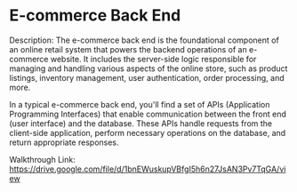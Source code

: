# E-commerce Back End

Description: 
The e-commerce back end is the foundational component of an online retail system that powers the backend operations of an e-commerce website. It includes the server-side logic responsible for managing and handling various aspects of the online store, such as product listings, inventory management, user authentication, order processing, and more.

In a typical e-commerce back end, you'll find a set of APIs (Application Programming Interfaces) that enable communication between the front end (user interface) and the database. These APIs handle requests from the client-side application, perform necessary operations on the database, and return appropriate responses.

Walkthrough Link: https://drive.google.com/file/d/1bnEWuskupVBfgI5h6n27JsAN3Pv7TqGA/view
